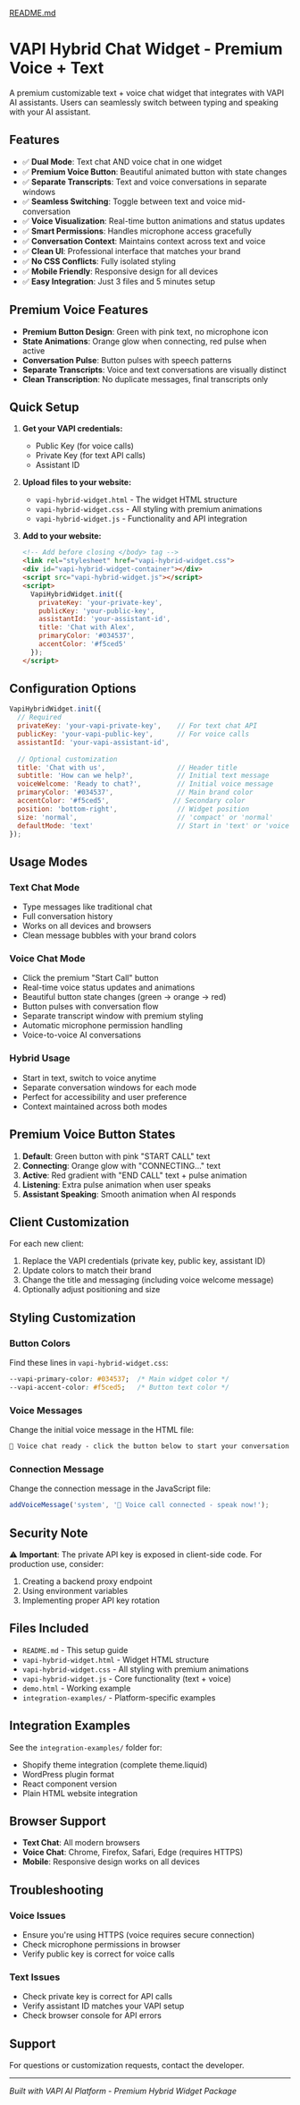 [README.md](https://github.com/user-attachments/files/22068492/README.md)
# VAPI Hybrid Chat Widget - Premium Voice + Text

A premium customizable text + voice chat widget that integrates with VAPI AI assistants. Users can seamlessly switch between typing and speaking with your AI assistant.

## Features

- ✅ **Dual Mode**: Text chat AND voice chat in one widget
- ✅ **Premium Voice Button**: Beautiful animated button with state changes
- ✅ **Separate Transcripts**: Text and voice conversations in separate windows  
- ✅ **Seamless Switching**: Toggle between text and voice mid-conversation
- ✅ **Voice Visualization**: Real-time button animations and status updates
- ✅ **Smart Permissions**: Handles microphone access gracefully
- ✅ **Conversation Context**: Maintains context across text and voice
- ✅ **Clean UI**: Professional interface that matches your brand
- ✅ **No CSS Conflicts**: Fully isolated styling
- ✅ **Mobile Friendly**: Responsive design for all devices
- ✅ **Easy Integration**: Just 3 files and 5 minutes setup

## Premium Voice Features

- **Premium Button Design**: Green with pink text, no microphone icon
- **State Animations**: Orange glow when connecting, red pulse when active
- **Conversation Pulse**: Button pulses with speech patterns
- **Separate Transcripts**: Voice and text conversations are visually distinct
- **Clean Transcription**: No duplicate messages, final transcripts only

## Quick Setup

1. **Get your VAPI credentials:**
   - Public Key (for voice calls)
   - Private Key (for text API calls) 
   - Assistant ID

2. **Upload files to your website:**
   - `vapi-hybrid-widget.html` - The widget HTML structure
   - `vapi-hybrid-widget.css` - All styling with premium animations
   - `vapi-hybrid-widget.js` - Functionality and API integration

3. **Add to your website:**
   ```html
   <!-- Add before closing </body> tag -->
   <link rel="stylesheet" href="vapi-hybrid-widget.css">
   <div id="vapi-hybrid-widget-container"></div>
   <script src="vapi-hybrid-widget.js"></script>
   <script>
     VapiHybridWidget.init({
       privateKey: 'your-private-key',
       publicKey: 'your-public-key', 
       assistantId: 'your-assistant-id',
       title: 'Chat with Alex',
       primaryColor: '#034537',
       accentColor: '#f5ced5'
     });
   </script>
   ```

## Configuration Options

```javascript
VapiHybridWidget.init({
  // Required
  privateKey: 'your-vapi-private-key',    // For text chat API
  publicKey: 'your-vapi-public-key',      // For voice calls
  assistantId: 'your-vapi-assistant-id',
  
  // Optional customization
  title: 'Chat with us',                  // Header title
  subtitle: 'How can we help?',           // Initial text message
  voiceWelcome: 'Ready to chat?',         // Initial voice message
  primaryColor: '#034537',                // Main brand color
  accentColor: '#f5ced5',                // Secondary color
  position: 'bottom-right',               // Widget position
  size: 'normal',                         // 'compact' or 'normal'
  defaultMode: 'text'                     // Start in 'text' or 'voice' mode
});
```

## Usage Modes

### Text Chat Mode
- Type messages like traditional chat
- Full conversation history
- Works on all devices and browsers
- Clean message bubbles with your brand colors

### Voice Chat Mode  
- Click the premium "Start Call" button
- Real-time voice status updates and animations
- Beautiful button state changes (green → orange → red)
- Button pulses with conversation flow
- Separate transcript window with premium styling
- Automatic microphone permission handling
- Voice-to-voice AI conversations

### Hybrid Usage
- Start in text, switch to voice anytime
- Separate conversation windows for each mode
- Perfect for accessibility and user preference
- Context maintained across both modes

## Premium Voice Button States

1. **Default**: Green button with pink "START CALL" text
2. **Connecting**: Orange glow with "CONNECTING..." text
3. **Active**: Red gradient with "END CALL" text + pulse animation
4. **Listening**: Extra pulse animation when user speaks
5. **Assistant Speaking**: Smooth animation when AI responds

## Client Customization

For each new client:

1. Replace the VAPI credentials (private key, public key, assistant ID)
2. Update colors to match their brand
3. Change the title and messaging (including voice welcome message)
4. Optionally adjust positioning and size

## Styling Customization

### Button Colors
Find these lines in `vapi-hybrid-widget.css`:
```css
--vapi-primary-color: #034537;  /* Main widget color */
--vapi-accent-color: #f5ced5;   /* Button text color */
```

### Voice Messages
Change the initial voice message in the HTML file:
```html
🎤 Voice chat ready - click the button below to start your conversation
```

### Connection Message
Change the connection message in the JavaScript file:
```javascript
addVoiceMessage('system', '🎤 Voice call connected - speak now!');
```

## Security Note

⚠️ **Important**: The private API key is exposed in client-side code. For production use, consider:

1. Creating a backend proxy endpoint
2. Using environment variables
3. Implementing proper API key rotation

## Files Included

- `README.md` - This setup guide
- `vapi-hybrid-widget.html` - Widget HTML structure  
- `vapi-hybrid-widget.css` - All styling with premium animations
- `vapi-hybrid-widget.js` - Core functionality (text + voice)
- `demo.html` - Working example
- `integration-examples/` - Platform-specific examples

## Integration Examples

See the `integration-examples/` folder for:
- Shopify theme integration (complete theme.liquid)
- WordPress plugin format
- React component version
- Plain HTML website integration

## Browser Support

- **Text Chat**: All modern browsers
- **Voice Chat**: Chrome, Firefox, Safari, Edge (requires HTTPS)
- **Mobile**: Responsive design works on all devices

## Troubleshooting

### Voice Issues
- Ensure you're using HTTPS (voice requires secure connection)
- Check microphone permissions in browser
- Verify public key is correct for voice calls

### Text Issues  
- Check private key is correct for API calls
- Verify assistant ID matches your VAPI setup
- Check browser console for API errors

## Support

For questions or customization requests, contact the developer.

---

*Built with VAPI AI Platform - Premium Hybrid Widget Package*
